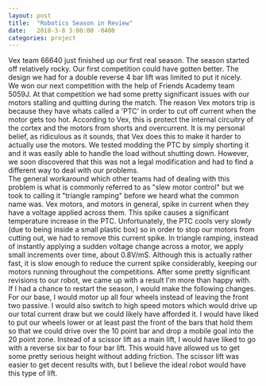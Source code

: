 ```yaml
---
layout: post
title:  "Robotics Season in Review"
date:   2018-3-8 3:00:00 -0400
categories: project
---
```

  Vex team 66640 just finished up our first real season.
  The season started off relatively rocky.  Our first competition could have gotten better.  The design we had for a double reverse 4 bar lift was limited to put it nicely.  
  We won our next competition with the help of Friends Academy team 5059J.  At that competition we had some pretty significant issues with our motors stalling and quitting during the match.
  The reason Vex motors trip is because they have whats called a 'PTC' in order to cut off current when the motor gets too hot.  According to Vex, this is protect the internal circuitry of the cortex and the motors from shorts and overcurrent.  It is my personal belief, as ridiculous as it sounds, that Vex does this to make it harder to actually use the motors.  We tested modding the PTC by simply shorting it and it was easily able to handle the load without shutting down.  However, we soon discovered that this was not a legal modification and had to find a different way to deal with our problems.  
  The general workaround which other teams had of dealing with this problem is what is commonly referred to as "slew motor control" but we took to calling it "triangle ramping" before we heard what the common name was.  Vex motors, and motors in general, spike in current when they have a voltage applied across them.  This spike causes a significant temperature increase in the PTC.  Unfortunately, the PTC cools very slowly (due to being inside a small plastic box) so in order to stop our motors from cutting out, we had to remove this current spike.  In triangle ramping, instead of instantly applying a sudden voltage change across a motor, we apply small increments over time, about 0.8V/mS.  Although this is actually rather fast, it is slow enough to reduce the current spike considerably, keeping our motors running throughout the competitions.
  After some pretty significant revisions to our robot, we came up with a result I'm more than happy with.  
  If I had a chance to restart the season, I would make the following changes.
  For our base, I would motor up all four wheels instead of leaving the front two passive.  I would also switch to high speed motors which would drive up our total current draw but we could likely have afforded it.  I would have liked to put our wheels lower or at least past the front of the bars that hold them so that we could drive over the 10 point bar and drop a mobile goal into the 20 point zone.
  Instead of a scissor lift as a main lift, I would have liked to go with a reverse six bar to four bar lift.  This would have allowed us to get some pretty serious height without adding friction.  The scissor lift was easier to get decent results with, but I believe the ideal robot would have this type of lift.
